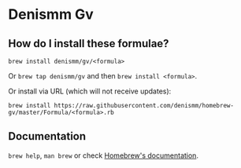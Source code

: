 # Denismm Gv

## How do I install these formulae?
`brew install denismm/gv/<formula>`

Or `brew tap denismm/gv` and then `brew install <formula>`.

Or install via URL (which will not receive updates):

```
brew install https://raw.githubusercontent.com/denismm/homebrew-gv/master/Formula/<formula>.rb
```

## Documentation
`brew help`, `man brew` or check [Homebrew's documentation](https://docs.brew.sh).
